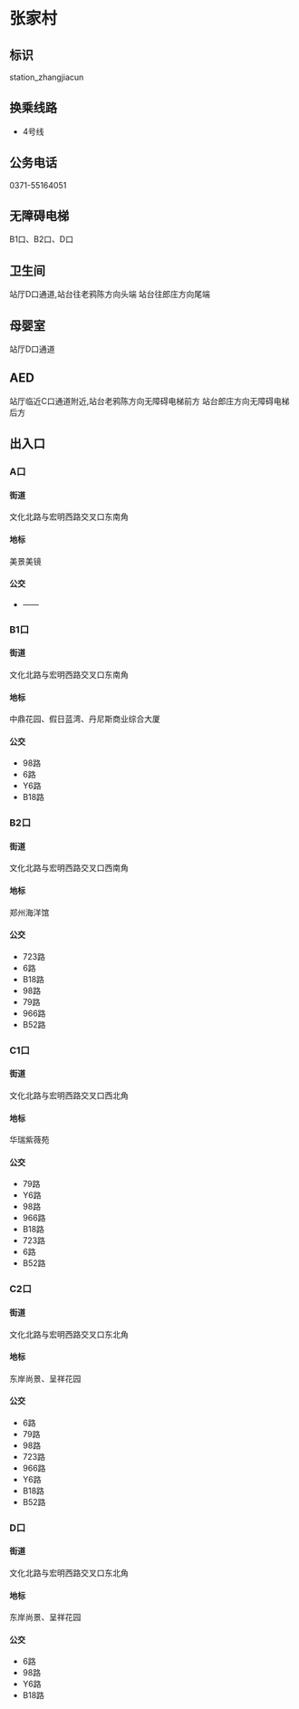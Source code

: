 # 张家村

## 标识

station_zhangjiacun

## 换乘线路

- 4号线

## 公务电话

0371-55164051

## 无障碍电梯

B1口、B2口、D口

## 卫生间

站厅D口通道,站台往老鸦陈方向头端
站台往郎庄方向尾端

## 母婴室

站厅D口通道

## AED

站厅临近C口通道附近,站台老鸦陈方向无障碍电梯前方
站台郎庄方向无障碍电梯后方

## 出入口

### A口

#### 街道

文化北路与宏明西路交叉口东南角

#### 地标

美景美镜

#### 公交

- ——

### B1口

#### 街道

文化北路与宏明西路交叉口东南角

#### 地标

中鼎花园、假日蓝湾、丹尼斯商业综合大厦

#### 公交

- 98路
- 6路
- Y6路
- B18路

### B2口

#### 街道

文化北路与宏明西路交叉口西南角

#### 地标

郑州海洋馆

#### 公交

- 723路
- 6路
- B18路
- 98路
- 79路
- 966路
- B52路

### C1口

#### 街道

文化北路与宏明西路交叉口西北角

#### 地标

华瑞紫薇苑

#### 公交

- 79路
- Y6路
- 98路
- 966路
- B18路
- 723路
- 6路
- B52路

### C2口

#### 街道

文化北路与宏明西路交叉口东北角

#### 地标

东岸尚景、呈祥花园

#### 公交

- 6路
- 79路
- 98路
- 723路
- 966路
- Y6路
- B18路
- B52路

### D口

#### 街道

文化北路与宏明西路交叉口东北角

#### 地标

东岸尚景、呈祥花园

#### 公交

- 6路
- 98路
- Y6路
- B18路


